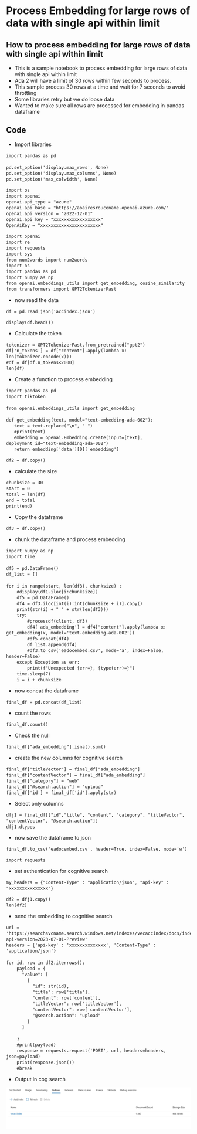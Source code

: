# Process Embedding for large rows of data with single api within limit

## How to process embedding for large rows of data with single api within limit

- This is a sample notebook to process embedding for large rows of data with single api within limit
- Ada 2 will have a limit of 30 rows within few seconds to process.
- This sample process 30 rows at a time and wait for 7 seconds to avoid throttling
- Some libraries retry but we do loose data
- Wanted to make sure all rows are processed for embedding in pandas dataframe


## Code

- Import libraries

```
import pandas as pd

pd.set_option('display.max_rows', None)
pd.set_option('display.max_columns', None)
pd.set_option('max_colwidth', None)
```

```
import os
import openai
openai.api_type = "azure"
openai.api_base = "https://aoairesroucename.openai.azure.com/"
openai.api_version = "2022-12-01"
openai.api_key = "xxxxxxxxxxxxxxxxxx"
OpenAiKey = "xxxxxxxxxxxxxxxxxxxxxxx"
```

```
import openai
import re
import requests
import sys
from num2words import num2words
import os
import pandas as pd
import numpy as np
from openai.embeddings_utils import get_embedding, cosine_similarity
from transformers import GPT2TokenizerFast
```

- now read the data

```
df = pd.read_json('accindex.json')
```

```
display(df.head())
```

- Calculate the token

```
tokenizer = GPT2TokenizerFast.from_pretrained("gpt2")
df['n_tokens'] = df["content"].apply(lambda x: len(tokenizer.encode(x)))
#df = df[df.n_tokens<2000]
len(df)
```

- Create a function to process embedding

```
import pandas as pd
import tiktoken

from openai.embeddings_utils import get_embedding

def get_embedding(text, model="text-embedding-ada-002"):
   text = text.replace("\n", " ")
   #print(text)
   embedding = openai.Embedding.create(input=[text], deployment_id="text-embedding-ada-002")
   return embedding['data'][0]['embedding']
```

```
df2 = df.copy()
```

- calculate the size

```
chunksize = 30
start = 0
total = len(df)
end = total
print(end)
```

- Copy the dataframe

```
df3 = df.copy()
```

- chunk the dataframe and process embedding

```
import numpy as np
import time

df5 = pd.DataFrame()
df_list = []

for i in range(start, len(df3), chunksize) :
    #display(df1.iloc[i:chunksize])
    df5 = pd.DataFrame()
    df4 = df3.iloc[int(i):int(chunksize + i)].copy()
    print(str(i) + " " + str(len(df3)))    
    try:
        #processdf(client, df3)
        df4['ada_embedding'] = df4["content"].apply(lambda x: get_embedding(x, model='text-embedding-ada-002'))
        #df5.concat(df4)
        df_list.append(df4)
        #df3.to_csv('eadocembed.csv', mode='a', index=False, header=False)
    except Exception as err:
        print(f"Unexpected {err=}, {type(err)=}")
    time.sleep(7)
    i = i + chunksize
```

- now concat the dataframe

```
final_df = pd.concat(df_list)
```

- count the rows

```
final_df.count()
```

- Check the null

```
final_df["ada_embedding"].isna().sum()
```

- create the new columns for cognitive search

```
final_df["titleVector"] = final_df["ada_embedding"]
final_df["contentVector"] = final_df["ada_embedding"]
final_df["category"] = "web"
final_df["@search.action"] = "upload"
final_df['id'] = final_df['id'].apply(str)
```

- Select only columns

```
dfj1 = final_df[["id","title", "content", "category", "titleVector", "contentVector", "@search.action"]]
dfj1.dtypes
```

- now save the dataframe to json

```
final_df.to_csv('eadocembed.csv', header=True, index=False, mode='w')
```

```
import requests
```

- set authentication for cognitive search

```
my_headers = {"Content-Type" : "application/json", "api-key" : "xxxxxxxxxxxxxxx"}
```

```
df2 = dfj1.copy()
len(df2)
```

- send the embedding to cognitive search

```
url = 'https://searchsvcname.search.windows.net/indexes/vecaccindex/docs/index?api-version=2023-07-01-Preview'
headers = {'api-key' : 'xxxxxxxxxxxxxx', 'Content-Type' : 'application/json'}

for id, row in df2.iterrows():
    payload = {
      "value": [
        {
          "id": str(id),
          "title": row['title'],
          "content": row['content'], 
          "titleVector": row['titleVector'],
          "contentVector": row['contentVector'],
          "@search.action": "upload"
        }
      ]

    }
    #print(payload)
    response = requests.request('POST', url, headers=headers, json=payload)
    print(response.json())
    #break
```

- Output in cog search

![Architecture](https://github.com/balakreshnan/Samples2023/blob/main/AzureML/Images/cogsearch1.jpg "Output Episodes")